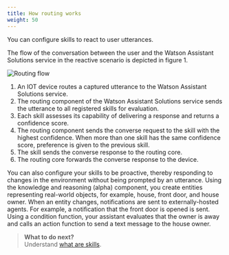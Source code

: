 ```yaml
---
title: How routing works
weight: 50
---
```

You can configure skills to react to user utterances.

The flow of the conversation between the user and the Watson Assistant Solutions service in the reactive scenario is depicted in figure 1.

![Routing flow]({{site.baseurl}}/images/routing_flow.png)

1. An IOT device routes a captured utterance to the Watson Assistant Solutions service.
2. The routing component of the Watson Assistant Solutions service sends the utterance to all registered skills for evaluation.
3. Each skill assesses its capability of delivering a response and returns a confidence score.
4. The routing component sends the converse request to the skill with the highest confidence.  When more than one skill has the same confidence score, preference is given to the previous skill.
5. The skill sends the converse response to the routing core.
6. The routing core forwards the converse response to the device.

You can also configure your skills to be proactive, thereby responding to changes in the environment without being prompted by an utterance. Using the knowledge and reasoning (alpha) component, you create entities representing real-world objects, for example, house, front door, and house owner. When an entity changes, notifications are sent to externally-hosted agents. For example, a notification that the front door is opened is sent. Using a condition function, your assistant evaluates that the owner is away and calls an action function to send a text message to the house owner.

> **What to do next?**<br>
Understand [what are skills]({{site.baseurl}}/skill/what-are-they).
